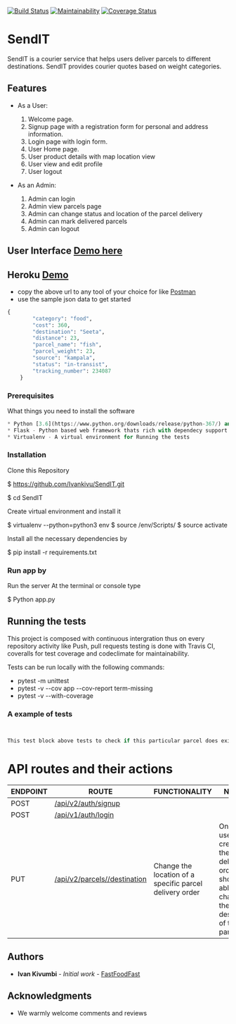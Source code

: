 [![Build Status](https://travis-ci.org/Ivankivu/SendIT.svg?branch=e4147014-sendit-api-v2)](https://travis-ci.org/Ivankivu/SendIT) [![Maintainability](https://api.codeclimate.com/v1/badges/e98ad700ef47397de5a0/maintainability)](https://codeclimate.com/github/Ivankivu/SendIT/maintainability) [![Coverage Status](https://coveralls.io/repos/github/Ivankivu/SendIT/badge.svg?branch=e4147014-sendit-api-v2)](https://coveralls.io/github/Ivankivu/SendIT?branch=e4147014-sendit-api-v2)
# SendIT 

SendIT is a courier service that helps users deliver parcels to different destinations. SendIT provides courier quotes based on weight categories.

## Features

* As a User:
    1. Welcome page.
    2. Signup page with a registration form for personal and address information.
    3. Login page with login form.
    4. User Home page.
    5. User product details with map location view
    6. User view and edit profile
    7. User logout

* As an Admin:
    1. Admin can login
    2. Admin view parcels page
    3. Admin can change status and location of the parcel delivery
    4. Admin can mark delivered parcels
    5. Admin can logout

## User Interface [Demo here](https://ivankivu.github.io/SendIT/UI/)

## Heroku [Demo](https://sendit-api-v1.herokuapp.com/)

* copy the above url to any tool of your choice for like [Postman](https://www.getpostman.com/)
* use the sample json data to get started

```python
{
        "category": "food",
        "cost": 360,
        "destination": "Seeta",
        "distance": 23,
        "parcel_name": "fish",
        "parcel_weight": 23,
        "source": "kampala",
        "status": "in-transist",
        "tracking_number": 234087
    }
```

### Prerequisites

What things you need to install the software

```python
* Python [3.6](https://www.python.org/downloads/release/python-367/) and later- Programming language that lets you work more dynamically
* Flask - Python based web framework thats rich with dependecy support
* Virtualenv - A virtual environment for Running the tests
```

### Installation

Clone this Repository

$ https://github.com/Ivankivu/SendIT.git

$ cd SendIT

Create virtual environment and install it

$ virtualenv --python=python3 env
$ source /env/Scripts/
$ source activate

Install all the necessary dependencies by

$ pip install -r requirements.txt

### Run app by

Run the server At the terminal or console type

$ Python app.py

## Running the tests

This project is composed with continuous intergration thus on every repository activity like Push, pull requests testing is done
with Travis CI, coveralls for test coverage and codeclimate for maintainability.

Tests can be run locally with the following commands:

* pytest -m unittest
* pytest -v --cov app --cov-report term-missing
* pytest -v --with-coverage

### A example of tests

```python


This test block above tests to check if this particular parcel does exist in the list
```

# API routes and their actions

| ENDPOINT | ROUTE | FUNCTIONALITY |NOTES]
| ------- | ----- | ------------- |-------|
| POST | [/api/v2/auth/signup](https://sendit-api-v2.herokuapp.com/api/v2/auth/signup) | | |
| POST | [/api/v1/auth/login](https://sendit-api-v2.herokuapp.com/api/v2/auth/login) | | |
| PUT | [/api/v2/parcels/<parcelId>/destination](https://sendit-api-v2.herokuapp.com/api/v2/parcels/1/destination) | Change the location of a specific parcel delivery order| Only the user who created the parcel delivery order should be able to change the destination of the parcel.|

## Authors

* **Ivan Kivumbi** - *Initial work* - [FastFoodFast](https://github.com/Fast-Food-Fast)

## Acknowledgments

* We warmly welcome comments and reviews